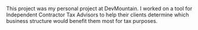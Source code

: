 This project was my personal project at DevMountain. I worked on a tool for Independent Contractor Tax Advisors to help their clients determine which business structure would benefit them most for tax purposes.
